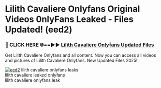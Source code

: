 # Lilith Cavaliere Onlyfans Original Videos 0nlyFans Leaked - Files Updated! (eed2)

<h3>🔴 CLICK HERE 🌐==►► <a href="https://tinyurl.com/4seja8ks" rel="nofollow">Lilith Cavaliere Onlyfans Updated Files</a></h3>

Get Lilith Cavaliere Onlyfans and all content. Now you can access all videos and pictures of Lilith Cavaliere Onlyfans. New Updated Files 2025!

[![eed2](https://i.imgur.com/EWjZXRe.gif)](https://tinyurl.com/4seja8ks)
lilith cavaliere onlyfans leaks<br>
lilith cavaliere leaked onlyfans<br>
lilith cavaliere onlyfans leak